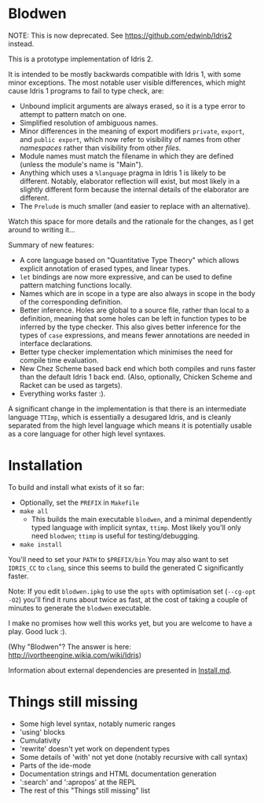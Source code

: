 Blodwen
=======

NOTE: This is now deprecated. See https://github.com/edwinb/Idris2 instead.

This is a prototype implementation of Idris 2.

It is intended to be mostly backwards compatible with Idris 1, with some minor
exceptions. The most notable user visible differences, which might cause
Idris 1 programs to fail to type check, are:

+ Unbound implicit arguments are always erased, so it is a type error to
  attempt to pattern match on one.
+ Simplified resolution of ambiguous names.
+ Minor differences in the meaning of export modifiers `private`, `export`,
  and `public export`, which now refer to visibility of names from other
  *namespaces* rather than visibility from other *files*.
+ Module names must match the filename in which they are defined (unless
  the module's name is "Main").
+ Anything which uses a `%language` pragma in Idris 1 is likely to be different.
  Notably, elaborator reflection will exist, but most likely in a slightly
  different form because the internal details of the elaborator are different.
+ The `Prelude` is much smaller (and easier to replace with an alternative).

Watch this space for more details and the rationale for the changes, as I
get around to writing it...

Summary of new features:

+ A core language based on "Quantitative Type Theory" which allows explicit
  annotation of erased types, and linear types.
+ `let` bindings are now more expressive, and can be used to define pattern
  matching functions locally.
+ Names which are in scope in a type are also always in scope in the body of
  the corresponding definition.
+ Better inference. Holes are global to a source file, rather than local to
  a definition, meaning that some holes can be left in function types to be
  inferred by the type checker. This also gives better inference for the types
  of `case` expressions, and means fewer annotations are needed in interface
  declarations.
+ Better type checker implementation which minimises the need for compile
  time evaluation.
+ New Chez Scheme based back end which both compiles and runs faster than the
  default Idris 1 back end. (Also, optionally, Chicken Scheme and Racket can
  be used as targets).
+ Everything works faster :).

A significant change in the implementation is that there is an intermediate
language `TTImp`, which is essentially a desugared Idris, and is cleanly
separated from the high level language which means it is potentially usable
as a core language for other high level syntaxes.

Installation
============

To build and install what exists of it so far:

+ Optionally, set the `PREFIX` in `Makefile`
+ `make all`
  + This builds the main executable `blodwen`, and a minimal dependently
    typed language with implicit syntax, `ttimp`. Most likely you'll only
    need `blodwen`; `ttimp` is useful for testing/debugging.
+ `make install`

You'll need to set your `PATH` to `$PREFIX/bin`
You may also want to set `IDRIS_CC` to `clang`, since this seems to build
the generated C significantly faster.

Note: If you edit `blodwen.ipkg` to use the `opts` with optimisation set
(`--cg-opt -O2`) you'll find it runs about twice as fast, at the cost of
taking a couple of minutes to generate the `blodwen` executable.

I make no promises how well this works yet, but you are welcome to have a
play. Good luck :).

(Why "Blodwen"? The answer is here: http://ivortheengine.wikia.com/wiki/Idris)

Information about external dependencies are presented in [Install.md](Install.md).

Things still missing
====================

+ Some high level syntax, notably numeric ranges
+ 'using' blocks
+ Cumulativity
+ 'rewrite' doesn't yet work on dependent types
+ Some details of 'with' not yet done (notably recursive with call syntax)
+ Parts of the ide-mode
+ Documentation strings and HTML documentation generation
+ ':search' and ':apropos' at the REPL
+ The rest of this "Things still missing" list
